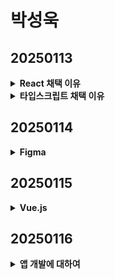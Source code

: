 # 박성욱

## 20250113
<details>
    <summary><b>React 채택 이유</b></summary>
<ul>
    <h5>React의 특징 </h5>
    <li>단방향 데이터 바인딩</li>
    <li>컴포넌트 기반 구조</li>
    <li>Virtual DOM</li>
    <li>Props와 State</li>
    <li>JSX 사용</li>
</ul>
<ul>
    <h5>React 장점</h5>
    <li>React 공식 문서와 커뮤니티가 잘 되어 있어 참조와 활용이 편하다</li>
    <li>Component 하나로 관리를 하기 때문에 간편하다</li>
    <li>다른 프레임워크나 라이브러리와 병행해서 사용하기 좋다.</li>
</ul>
</details>

<details>
   <summary><b>타입스크립트 채택 이유</b></summary>

<ul>
    <h5>타입스크립트 특징</h5>
    <li>정적 타입언어 - 컴파일 시에 자료형(타입)이 결정되는 언어</li>
    <li>컴파일 언어 - 고급 언어로 작성된 소스 코드를 저급 언어로 번역하는 언어</li>
    <h5>타입 스크립트 장점</h5>
    <li>간결하고 일관적인 구조로 이루어져 재사용성, 가독성이 좋다.</li>
    <li>높은 가독성으로 개발자의 실수를 줄여준다.</li>
</ul>
</details>

## 20250114
<details>
    <summary><b>Figma</b></summary>
<ul>
    <h5>Figma란?</h5>
    <li>피그마는 웹 기반[1] UI/UX 디자인 및 프로토타이핑, 협업툴이다</li>
    <h5>Figma의 특징</h5>
    <li>웹기반 툴이기에 별도의 설치 없이 브라우저에서 바로 실행가능하다</li>
    <li>다른 프로토타이핑 툴은 그 툴에서 작업한 내용을 별도의 공유 프로그램을 거쳐서 전달하는 방식을 사용하는 반면, Figma는 웹기반이기에 링크를 공유하여 여러 명이 동시에 작업 가능하다.  </li>
    <li>커뮤니티가 잘 되어 있어 디자이너와 개발자의 소통을 도와주는 기능이 많다.</li>
    <li>다양한 플러그인과 자동 히스토리 저장으로 편의성도 뛰어나다.</li>
</ul>
<ul>
    <h5>Figma 단축키</h5>
    <li>V 선택 도구 : 객체를 선택하거나 이동할 때 사용됩니다.</li>
    <li>A 직선 도구 : 선, 화살표, 사각형 등 직선을 그릴 때 사용됩니다.</li>
    <li>T 텍스트 도구 : 텍스트를 입력하거나 수정할 때 사용됩니다</li>
    <li>Space + 드래그 화면 이동 : 마우스 커서에 따라 원하는 영역으로 이동합니다.</li>
    <li>Ctrl +R 레이어 이름 변경 : 선택한 객체의 레이어 이름을 변경합니다.</li>
    <li>Ctrl + G 그룹화 : 여러 객체를 그룹화하여 관리하기 쉽게 만듭니다.</li>
    <li>Ctrl + Shift + G 그룹 해제 : 그룹화된 객체를 해제합니다.</li>
    <li>Ctrl + D 객체 복제 : 선택한 객체를 복제합니다.</li>
    <li>Ctrl + [ 뒤로 보내기 : 선택한 객체를 뒤로 보냅니다.</li>
    <li>Ctrl + ] 앞으로 가져오기 : 선택한 객체를 앞으로 가져옵니다.</li>
</ul>
</details>

## 20250115
<details>
    <summary><b>Vue.js</b></summary>
<ul>
    <h5>Vue.js란?</h5>
    <li>Vue.js는 자바스크립트로 개발된 컴포넌트 구조 기반 프론트엔드 프레임워크이다.</li>
    <li>React, Angular와 함께 대표적인 프론트엔드 프레임워크로 꼽힌다.</li>
</ul>
<ul>
    <h5>Vue.js의 장점</h5>
    <li>쉬운 학습 곡선</li>
    <li>Virtual DOM 기반 성능 향상</li>
    <li>컴포넌트 기반 아키텍처</li>
    <li>양방향 데이터 바인딩</li>
    <li>유연성과 점진적인 적응</li>
    <h5>Vue.js의 단점</h5>
    <li>React와 비교했을 때 상대적으로 작은 커뮤니티와 표본</li>
    <li>새로운 프레임워크로 인한 생소함</li>
    <li>상대적으로 큰 자바스크랍트 번들 크기</li>
    <li>적은 기업 지원</li>
    <h5>Vue.js의 전망</h5>
    <li>Vue의 가장 큰 장점은 React와 Angular에 비해 문법이 간단하여 학습이 비교적 수월하다는 것이다. 때문에 점점 Vue를 사용하는 기업들이 많아지고 있으며 정부가 지원하는 일부 사이트에서도 Vue 프로젝트를 구축하며 각광받고 있다. 프론트엔드 개발자에게 Vue의 중요도는 점점 더 높아질 것으로 전망된다.</li>
</ul>
</details>

## 20250116
<details>
    <summary><b>앱 개발에 대하여</b></summary>
<ul>
    <h5>앱 개발을 고려하게 된 이유</h5>
    <li>현재 우리 팀은 신고자와 119 구급대, 병원을 연결하는 응급의료시스템을 개발하고 있다. </li>
    <li>개발과정에서 신고자, 병원, 상황실은 위치 정보가 고정되어 있기에 웹으로 구현이 가능하나, 구급대원은 구급차를 타고 이동하고 이를 다른 사용자들에게 전송해야 하기에 웹으로 구현하기가 어려웠다. 또한, 구급대원은 푸시알림으로 화상통화에 참여해야 하기에 앱을 이용하는 것이 필수적이었다.</li>
    <li>이에 컨설턴트님과 실습코치님의 피드백을 받아 PWA, 혹은 하이브리드 앱과 같은 방법을 알게 되었다. 이후 팀 토의를 진행하였는데, 주제가 웹 기술이기에 완전한 모바일 앱 개발 보다는 PWA나 하이브리드 앱을 통해 개발을 진행기로 하였다. 기본적인 기능 명세서와 ERD를 만들고 최종적으로 어떤 방식을 선택할 지 결정하기 위해 각각의 특징과 장단점을 공부하였다.</li>
    <li>
</ul>
<ul>
    <h5>PWA</h5>
    <li>PWA는 프로그레시브 웹 앱의 약자로, 웹 앱과 네이티브 앱의 장점을 모두 제공하는 보다 발전된 형태의 웹 애플리케이션을 어떻게 개발할 수 있는가에 대한 논의이자 개발 철학을 말한다.</li>
    <li>PWA는 뛰어난 접근성으로 앱을 설치하는 것보다 빠르고 간편하게 접근할 수 있다.</li>
    <h5>PWA의 장점</h5>
    <li>오프라인에서 동작</li>
    <li>설치가 가능</li>
    <li>쉬운 동기화</li>
    <li>푸시 알림</li>
    <h5>하이브리드 앱</h5>
    <li>하이브리드 앱은 안드로이드 및 iOS와 같은 여러 모바일 플랫폼에서 다운로드하여 설치할 수 있는 앱이다.</li>
    <li>앱이나 프로그램UI를 좀더 쉽게 만들기 위해서 웹 컴포넌트를 활용하는 방식을 사용한다.</li>
    <li>기존에는 java, c++, c를 통해 UI를 구현하였으나, 하이브리드 앱을 이용하면 html, css, javascript를 통해서 프로그램 UI를 좀더 수월하게 구현할 수 있다. </li>
    <h5>하이브리드 앱의 장점</h5>
    <li>모바일 앱 개발에 필요한 다양한 기술과 라이브러리를 사용할 수 있다</li>
    <li>하나의 코드베이스로 여러 플랫폼에서 앱을 배포할 수 있다.</li>
    <li>개발 비용과 시간을 줄일 수 있다.</li>
    <h5>하이브리드 앱의 단점</h5>
    <li>네이티브 앱과 비교하여 성능이 떨어질 수 있다.</li>
    <li>특정 플랫폼의 하드웨어 기능을 사용하기 어렵다.</li>
    <li>모든 기능을 하이브리드 앱으로 구현하기 어려울 수 있다.</li>
</ul>
</details>


